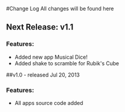 #Change Log
All changes will be found here

## Next Release: v1.1 
### Features:
* Added new app Musical Dice!
* Added shake to scramble for Rubik's Cube

##v1.0 - released Jul 20, 2013

### Features:
* All apps source code added
